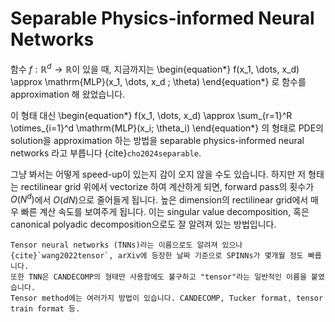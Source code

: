 # Separable Physics-informed Neural Networks
함수 $f: \mathbb{R}^d \rightarrow \mathbb{R}$이 있을 때,
지금까지는
\begin{equation*}
    f(x_1, \dots, x_d) \approx \mathrm{MLP}(x_1, \dots, x_d ; \theta)
\end{equation*}
로 함수를 approximation 해 왔었습니다.

이 형태 대신
\begin{equation*}
    f(x_1, \dots, x_d) \approx \sum_{r=1}^R \otimes_{i=1}^d \mathrm{MLP}(x_i; \theta_i)
\end{equation*}
의 형태로 PDE의 solution을 approximation 하는 방법을 separable physics-informed neural networks 라고 부릅니다 {cite}`cho2024separable`.

그냥 봐서는 어떻게 speed-up이 있는지 감이 오지 않을 수도 있습니다.
하지만 저 형태는 rectilinear grid 위에서 vectorize 하여 계산하게 되면,
forward pass의 횟수가 $O(N^d)$에서 $O(dN)$으로 줄어들게 됩니다.
높은 dimension의 rectilinear grid에서 매우 빠른 계산 속도를 보여주게 됩니다.
이는 singular value decomposition, 혹은 canonical polyadic decomposition으로도 잘 알려져 있는 방법입니다.

```{prf:remark}
Tensor neural networks (TNNs)라는 이름으로도 알려져 있으나 {cite}`wang2022tensor`, arXiv에 등장한 날짜 기준으로 SPINNs가 몇개월 정도 빠릅니다.
또한 TNN은 CANDECOMP의 형태만 사용함에도 불구하고 "tensor"라는 일반적인 이름을 붙였습니다.
Tensor method에는 여러가지 방법이 있습니다. CANDECOMP, Tucker format, tensor train format 등.
```

```{bibliography}
```